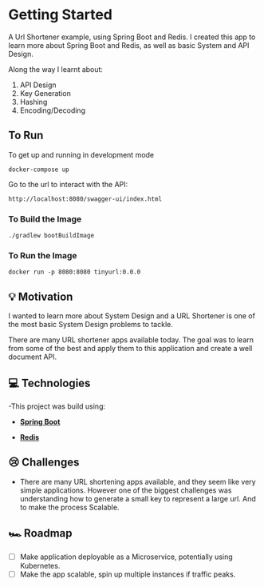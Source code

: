 # Getting Started
A Url Shortener example, using Spring Boot and Redis.
I created this app to learn more about Spring Boot and Redis, as
well as basic System and API Design.

Along the way I learnt about:
1. API Design
2. Key Generation
3. Hashing
4. Encoding/Decoding

## To Run
To get up and running in development mode

    docker-compose up

Go to the url to interact with the API:

    http://localhost:8080/swagger-ui/index.html

### To Build the Image

    ./gradlew bootBuildImage
### To Run the Image
    
    docker run -p 8080:8080 tinyurl:0.0.0

## 💡 Motivation

I wanted to learn more about System Design and a URL Shortener is one of the most basic System Design problems
to tackle.

There are many URL shortener apps available today. The goal was to learn from some of the best and apply them to this application and create a well document API.

## 💻 Technologies

-This project was build using:
- **[Spring Boot](https://spring.io/projects/spring-boot/)**

- **[Redis](https://redis.io)**


## 😢 Challenges

- There are many URL shortening apps available, and they seem like very simple applications.  However  one of the biggest challenges was understanding how to generate a small key to represent a large url.  And to make the process Scalable.  

## 🏎 Roadmap

- [ ] Make application deployable as a Microservice, potentially using Kubernetes.
- [ ] Make the app scalable, spin up multiple instances if traffic peaks.